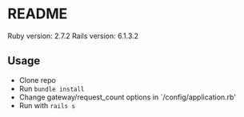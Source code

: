 # README

Ruby version: 2.7.2
Rails version: 6.1.3.2

## Usage

- Clone repo
- Run `bundle install`
- Change gateway/request_count options in `/config/application.rb'
- Run with `rails s`